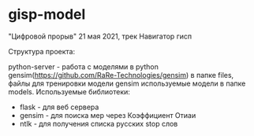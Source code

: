 # gisp-model
"Цифровой прорыв" 21 мая 2021, трек Навигатор гисп

Структура проекта:

python-server - работа с моделями в python gensim(https://github.com/RaRe-Technologies/gensim) 
в папке files, файлы для тренировки модели gensim
используемые модели в папке models.
Используемые библиотеки:
* flask - для веб сервера
* gensim - для поиска мер через Коэффициент Отиаи
* ntlk - для получения списка русских stop слов
